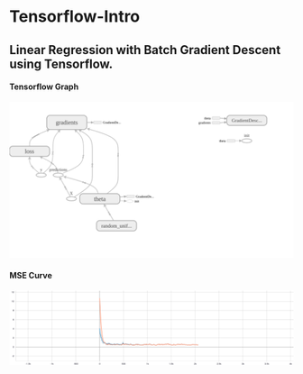 # Tensorflow-Intro
## Linear Regression with Batch Gradient Descent using Tensorflow.<br>
#### Tensorflow Graph 
![alt text](https://github.com/dragod812/Tensorflow-Intro/blob/master/png.png)
#### MSE Curve
![alt text](https://github.com/dragod812/Tensorflow-Intro/blob/master/MSE.svg)
